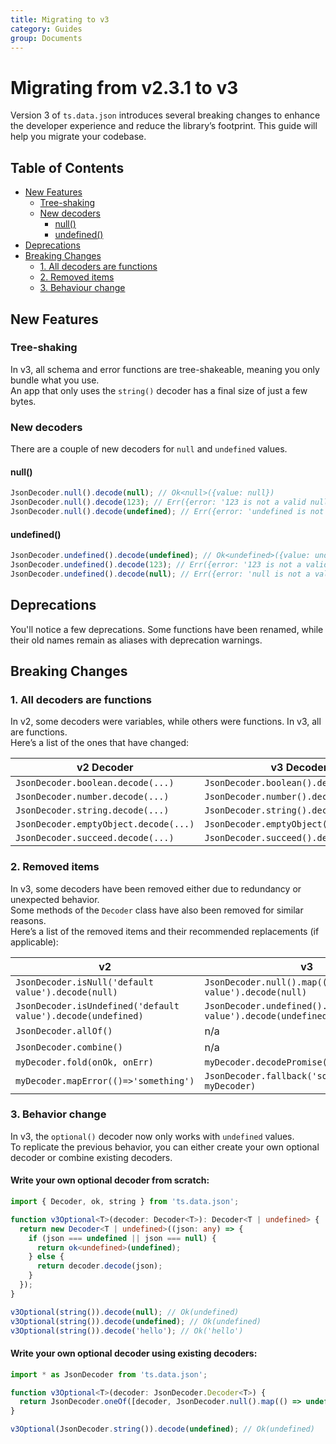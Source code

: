 ```yaml
---
title: Migrating to v3
category: Guides
group: Documents
---
```


# Migrating from v2.3.1 to v3

Version 3 of `ts.data.json` introduces several breaking changes to enhance the developer experience and reduce the library’s footprint. This guide will help you migrate your codebase.

## Table of Contents

- [New Features](#new-features)
  - [Tree-shaking](#tree-shaking)
  - [New decoders](#new-decoders)
    - [null()](#null)
    - [undefined()](#undefined)
- [Deprecations](#deprecations)
- [Breaking Changes](#breaking-changes)
  - [1. All decoders are functions](#1-all-decoders-are-functions)
  - [2. Removed items](#2-removed-items)
  - [3. Behaviour change](#3-behavior-change)

## New Features

### Tree-shaking

In v3, all schema and error functions are tree-shakeable, meaning you only bundle what you use.  
An app that only uses the `string()` decoder has a final size of just a few bytes.

### New decoders

There are a couple of new decoders for `null` and `undefined` values.

#### null()

```ts
JsonDecoder.null().decode(null); // Ok<null>({value: null})
JsonDecoder.null().decode(123); // Err({error: '123 is not a valid null'})
JsonDecoder.null().decode(undefined); // Err({error: 'undefined is not a valid null'})
```

#### undefined()

```ts
JsonDecoder.undefined().decode(undefined); // Ok<undefined>({value: undefined})
JsonDecoder.undefined().decode(123); // Err({error: '123 is not a valid undefined'})
JsonDecoder.undefined().decode(null); // Err({error: 'null is not a valid undefined'})
```

## Deprecations

You'll notice a few deprecations. Some functions have been renamed, while their old names remain as aliases with deprecation warnings.

## Breaking Changes

### 1. All decoders are functions

In v2, some decoders were variables, while others were functions. In v3, all are functions.  
Here’s a list of the ones that have changed:

| v2 Decoder                            | v3 Decoder                              |
| ------------------------------------- | --------------------------------------- |
| `JsonDecoder.boolean.decode(...)`     | `JsonDecoder.boolean().decode(...)`     |
| `JsonDecoder.number.decode(...)`      | `JsonDecoder.number().decode(...)`      |
| `JsonDecoder.string.decode(...)`      | `JsonDecoder.string().decode(...)`      |
| `JsonDecoder.emptyObject.decode(...)` | `JsonDecoder.emptyObject().decode(...)` |
| `JsonDecoder.succeed.decode(...)`     | `JsonDecoder.succeed().decode(...)`     |

### 2. Removed items

In v3, some decoders have been removed either due to redundancy or unexpected behavior.  
Some methods of the `Decoder` class have also been removed for similar reasons.  
Here’s a list of the removed items and their recommended replacements (if applicable):

| v2                                                           | v3                                                                   |
| ------------------------------------------------------------ | -------------------------------------------------------------------- |
| `JsonDecoder.isNull('default value').decode(null)`           | `JsonDecoder.null().map(()=>'default value').decode(null)`           |
| `JsonDecoder.isUndefined('default value').decode(undefined)` | `JsonDecoder.undefined().map(()=>'default value').decode(undefined)` |
| `JsonDecoder.allOf()`                                        | n/a                                                                  |
| `JsonDecoder.combine()`                                      | n/a                                                                  |
| `myDecoder.fold(onOk, onErr)`                                | `myDecoder.decodePromise().then().catch()`                           |
| `myDecoder.mapError(()=>'something')`                        | `JsonDecoder.fallback('something', myDecoder)`                       |

### 3. Behavior change

In v3, the `optional()` decoder now only works with `undefined` values.  
To replicate the previous behavior, you can either create your own optional decoder or combine existing decoders.

#### Write your own optional decoder from scratch:

```ts
import { Decoder, ok, string } from 'ts.data.json';

function v3Optional<T>(decoder: Decoder<T>): Decoder<T | undefined> {
  return new Decoder<T | undefined>((json: any) => {
    if (json === undefined || json === null) {
      return ok<undefined>(undefined);
    } else {
      return decoder.decode(json);
    }
  });
}

v3Optional(string()).decode(null); // Ok(undefined)
v3Optional(string()).decode(undefined); // Ok(undefined)
v3Optional(string()).decode('hello'); // Ok('hello')
```

#### Write your own optional decoder using existing decoders:

```ts
import * as JsonDecoder from 'ts.data.json';

function v3Optional<T>(decoder: JsonDecoder.Decoder<T>) {
  return JsonDecoder.oneOf([decoder, JsonDecoder.null().map(() => undefined), JsonDecoder.undefined()], 'optional');
}

v3Optional(JsonDecoder.string()).decode(undefined); // Ok(undefined)
```
